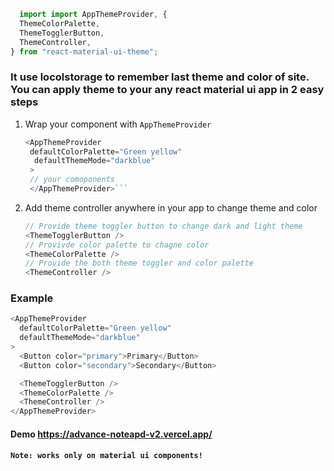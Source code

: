 ```javascript
  import import AppThemeProvider, {
  ThemeColorPalette,
  ThemeTogglerButton,
  ThemeController,
} from "react-material-ui-theme";
```
### It use locolstorage to remember last theme and color of site. You can apply theme to your any react material ui app in 2 easy steps

1. Wrap your component with `AppThemeProvider`

   ````javascript
   <AppThemeProvider
    defaultColorPalette="Green yellow"
     defaultThemeMode="darkblue"
    >
    // your comoponents
    </AppThemeProvider>```
   ````

2. Add theme controller anywhere in your app to change theme and color
   ```javascript
   // Provide theme toggler button to change dark and light theme
   <ThemeTogglerButton />
   // Provivde color palette to chagne color
   <ThemeColorPalette />
   // Provide the both theme toggler and color palette
   <ThemeController />
   ```

### Example

```javascript
<AppThemeProvider
  defaultColorPalette="Green yellow"
  defaultThemeMode="darkblue"
>
  <Button color="primary">Primary</Button>
  <Button color="secondary">Secondary</Button>

  <ThemeTogglerButton />
  <ThemeColorPalette />
  <ThemeController />
</AppThemeProvider>
```
####  Demo https://advance-noteapd-v2.vercel.app/
 

#### `Note: works only on material ui components!`
